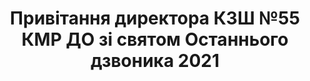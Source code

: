 ﻿---
title: Привітання директора КЗШ №55 КМР ДО зі святом Останнього дзвоника 2021
---

<youtube id="WAR3Fxyn7GA"></youtube>
